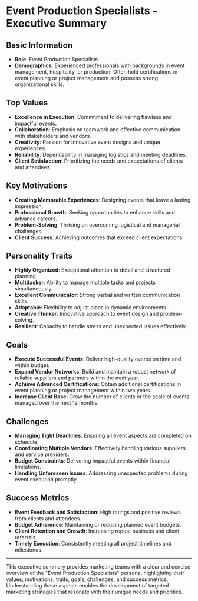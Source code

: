 # Event Production Specialists - Executive Summary

## Basic Information
- **Role**: Event Production Specialists
- **Demographics**: Experienced professionals with backgrounds in event management, hospitality, or production. Often hold certifications in event planning or project management and possess strong organizational skills.

## Top Values
- **Excellence in Execution**: Commitment to delivering flawless and impactful events.
- **Collaboration**: Emphasis on teamwork and effective communication with stakeholders and vendors.
- **Creativity**: Passion for innovative event designs and unique experiences.
- **Reliability**: Dependability in managing logistics and meeting deadlines.
- **Client Satisfaction**: Prioritizing the needs and expectations of clients and attendees.

## Key Motivations
- **Creating Memorable Experiences**: Designing events that leave a lasting impression.
- **Professional Growth**: Seeking opportunities to enhance skills and advance careers.
- **Problem-Solving**: Thriving on overcoming logistical and managerial challenges.
- **Client Success**: Achieving outcomes that exceed client expectations.

## Personality Traits
- **Highly Organized**: Exceptional attention to detail and structured planning.
- **Multitasker**: Ability to manage multiple tasks and projects simultaneously.
- **Excellent Communicator**: Strong verbal and written communication skills.
- **Adaptable**: Flexibility to adjust plans in dynamic environments.
- **Creative Thinker**: Innovative approach to event design and problem-solving.
- **Resilient**: Capacity to handle stress and unexpected issues effectively.

## Goals
- **Execute Successful Events**: Deliver high-quality events on time and within budget.
- **Expand Vendor Networks**: Build and maintain a robust network of reliable suppliers and partners within the next year.
- **Achieve Advanced Certifications**: Obtain additional certifications in event planning or project management within two years.
- **Increase Client Base**: Grow the number of clients or the scale of events managed over the next 12 months.

## Challenges
- **Managing Tight Deadlines**: Ensuring all event aspects are completed on schedule.
- **Coordinating Multiple Vendors**: Effectively handling various suppliers and service providers.
- **Budget Constraints**: Delivering impactful events within financial limitations.
- **Handling Unforeseen Issues**: Addressing unexpected problems during event execution promptly.

## Success Metrics
- **Event Feedback and Satisfaction**: High ratings and positive reviews from clients and attendees.
- **Budget Adherence**: Maintaining or reducing planned event budgets.
- **Client Retention and Growth**: Increasing repeat business and client referrals.
- **Timely Execution**: Consistently meeting all project timelines and milestones.

---

This executive summary provides marketing teams with a clear and concise overview of the "Event Production Specialists" persona, highlighting their values, motivations, traits, goals, challenges, and success metrics. Understanding these aspects enables the development of targeted marketing strategies that resonate with their unique needs and priorities.